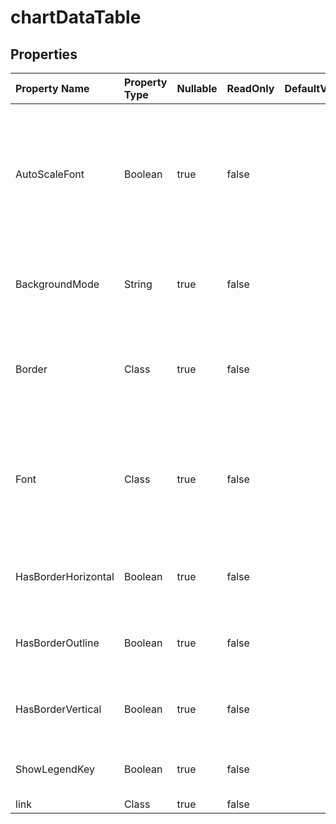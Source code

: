 # **chartDataTable**

 

## **Properties**

| Property Name | Property Type | Nullable |  ReadOnly | DefaultValue | Description | 
| :- | :- | :- |:- |  :- | :- |
|AutoScaleFont|Boolean|true|false |  |True if the text in the object changes font size when the object size changes.                         The default value is True.|
|BackgroundMode|String|true|false |  |Gets and sets the display mode of the background|
|Border|Class|true|false |  |Returns a Border object that represents the border of the object|
|Font|Class|true|false |  |Gets a  object which represents the font setting of the specified chart data table.|
|HasBorderHorizontal|Boolean|true|false |  |True if the chart data table has horizontal cell borders|
|HasBorderOutline|Boolean|true|false |  |True if the chart data table has outline borders|
|HasBorderVertical|Boolean|true|false |  |True if the chart data table has vertical cell borders|
|ShowLegendKey|Boolean|true|false |  |True if the data label legend key is visible.|
|link|Class|true|false |  ||

